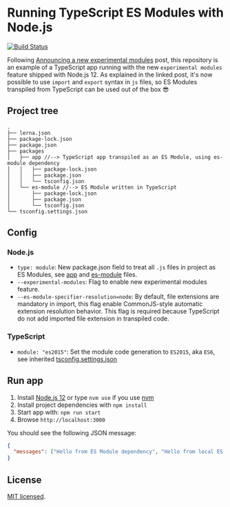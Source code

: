 # Running TypeScript ES Modules with Node.js

[![Build Status](https://travis-ci.com/kevinpollet/typescript-es-modules-node-example.svg?branch=master)](https://travis-ci.com/kevinpollet/typescript-es-modules-node-example)

Following [Announcing a new experimental modules](https://medium.com/@nodejs/announcing-a-new-experimental-modules-1be8d2d6c2ff) post, this repository is an example of a TypeScript app running with the new `experimental modules` feature shipped with Node.js 12. As explained in the linked post, it's now possible to use `import` and `export` syntax in `js` files, so ES Modules transpiled from TypeScript can be used out of the box 😎

## Project tree

```
.
├── lerna.json
├── package-lock.json
├── package.json
├── packages
│   ├── app //--> TypeScript app transpiled as an ES Module, using es-module dependency
│   │   ├── package-lock.json
│   │   ├── package.json
│   │   └── tsconfig.json
│   └── es-module //--> ES Module written in TypeScript
│       ├── package-lock.json
│       ├── package.json
│       └── tsconfig.json
└── tsconfig.settings.json
```

## Config

### Node.js

- `type: module`: New package.json field to treat all `.js` files in project as ES Modules, see [app](./packages/app/package.json) and [es-module](./packages/es-module/package.json) files.
- `--experimental-modules`: Flag to enable new experimental modules feature.
- `--es-module-specifier-resolution=node`: By default, file extensions are mandatory in import, this flag enable CommonJS-style automatic extension resolution behavior. This flag is required because TypeScript do not add imported file extension in transpiled code.

### TypeScript

- `module: "es2015"`: Set the module code generation to `ES2015`, aka `ES6`, see inherited [tsconfig.settings.json](./tsconfig.settings.json)

## Run app

1. Install [Node.js 12](https://nodejs.org/en/blog/release/v12.0.0/) or type `nvm use` if you use [nvm](https://github.com/creationix/nvm)
2. Install project dependencies with `npm install`
3. Start app with: `npm run start`
4. Browse `http://localhost:3000`

You should see the following JSON message:

```json
{
  "messages": ["Hello from ES Module dependency", "Hello from local ES Module"]
}
```

## License

[MIT licensed](./License.md).
